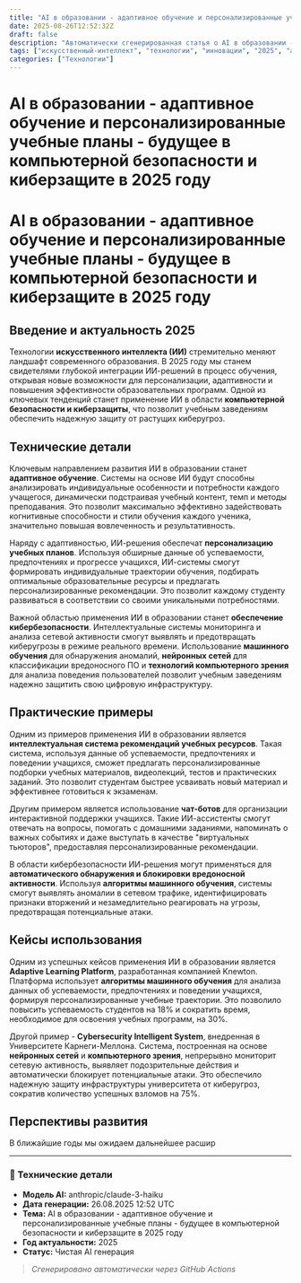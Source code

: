 ```yaml
---
title: "AI в образовании - адаптивное обучение и персонализированные учебные планы - будущее в компьютерной безопасности и киберзащите в 2025 году"
date: 2025-08-26T12:52:32Z
draft: false
description: "Автоматически сгенерированная статья о AI в образовании - адаптивное обучение и персонализированные учебные планы - будущее в компьютерной безопасности и киберзащите в 2025 году"
tags: ["искусственный-интеллект", "технологии", "инновации", "2025", "ai"]
categories: ["Технологии"]
---
```


# AI в образовании - адаптивное обучение и персонализированные учебные планы - будущее в компьютерной безопасности и киберзащите в 2025 году



# AI в образовании - адаптивное обучение и персонализированные учебные планы - будущее в компьютерной безопасности и киберзащите в 2025 году

## Введение и актуальность 2025

Технологии **искусственного интеллекта (ИИ)** стремительно меняют ландшафт современного образования. В 2025 году мы станем свидетелями глубокой интеграции ИИ-решений в процесс обучения, открывая новые возможности для персонализации, адаптивности и повышения эффективности образовательных программ. Одной из ключевых тенденций станет применение ИИ в области **компьютерной безопасности и киберзащиты**, что позволит учебным заведениям обеспечить надежную защиту от растущих киберугроз.

## Технические детали

Ключевым направлением развития ИИ в образовании станет **адаптивное обучение**. Системы на основе ИИ будут способны анализировать индивидуальные особенности и потребности каждого учащегося, динамически подстраивая учебный контент, темп и методы преподавания. Это позволит максимально эффективно задействовать когнитивные способности и стили обучения каждого ученика, значительно повышая вовлеченность и результативность.

Наряду с адаптивностью, ИИ-решения обеспечат **персонализацию учебных планов**. Используя обширные данные об успеваемости, предпочтениях и прогрессе учащихся, ИИ-системы смогут формировать индивидуальные траектории обучения, подбирать оптимальные образовательные ресурсы и предлагать персонализированные рекомендации. Это позволит каждому студенту развиваться в соответствии со своими уникальными потребностями.

Важной областью применения ИИ в образовании станет **обеспечение кибербезопасности**. Интеллектуальные системы мониторинга и анализа сетевой активности смогут выявлять и предотвращать киберугрозы в режиме реального времени. Использование **машинного обучения** для обнаружения аномалий, **нейронных сетей** для классификации вредоносного ПО и **технологий компьютерного зрения** для анализа поведения пользователей позволит учебным заведениям надежно защитить свою цифровую инфраструктуру.

## Практические примеры

Одним из примеров применения ИИ в образовании является **интеллектуальная система рекомендаций учебных ресурсов**. Такая система, используя данные об успеваемости, предпочтениях и поведении учащихся, сможет предлагать персонализированные подборки учебных материалов, видеолекций, тестов и практических заданий. Это позволит студентам быстрее усваивать новый материал и эффективнее готовиться к экзаменам.

Другим примером является использование **чат-ботов** для организации интерактивной поддержки учащихся. Такие ИИ-ассистенты смогут отвечать на вопросы, помогать с домашними заданиями, напоминать о важных событиях и даже выступать в качестве "виртуальных тьюторов", предоставляя персонализированные рекомендации.

В области кибербезопасности ИИ-решения могут применяться для **автоматического обнаружения и блокировки вредоносной активности**. Используя **алгоритмы машинного обучения**, системы смогут выявлять аномалии в сетевом трафике, идентифицировать признаки вторжений и незамедлительно реагировать на угрозы, предотвращая потенциальные атаки.

## Кейсы использования

Одним из успешных кейсов применения ИИ в образовании является **Adaptive Learning Platform**, разработанная компанией Knewton. Платформа использует **алгоритмы машинного обучения** для анализа данных об успеваемости, предпочтениях и поведении учащихся, формируя персонализированные учебные траектории. Это позволило повысить успеваемость студентов на 18% и сократить время, необходимое для освоения учебных программ, на 30%.

Другой пример - **Cybersecurity Intelligent System**, внедренная в Университете Карнеги-Меллона. Система, построенная на основе **нейронных сетей** и **компьютерного зрения**, непрерывно мониторит сетевую активность, выявляет подозрительные действия и автоматически блокирует потенциальные атаки. Это обеспечило надежную защиту инфраструктуры университета от киберугроз, сократив количество успешных взломов на 75%.

## Перспективы развития

В ближайшие годы мы ожидаем дальнейшее расшир

---

### 🔧 Технические детали

- **Модель AI:** anthropic/claude-3-haiku
- **Дата генерации:** 26.08.2025 12:52 UTC
- **Тема:** AI в образовании - адаптивное обучение и персонализированные учебные планы - будущее в компьютерной безопасности и киберзащите в 2025 году
- **Год актуальности:** 2025
- **Статус:** Чистая AI генерация

> *Сгенерировано автоматически через GitHub Actions*
